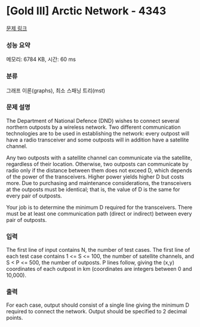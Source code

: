 # [Gold III] Arctic Network - 4343 

[문제 링크](https://www.acmicpc.net/problem/4343) 

### 성능 요약

메모리: 6784 KB, 시간: 60 ms

### 분류

그래프 이론(graphs), 최소 스패닝 트리(mst)

### 문제 설명

<p>The Department of National Defence (DND) wishes to connect several northern outposts by a wireless network. Two different communication technologies are to be used in establishing the network: every outpost will have a radio transceiver and some outposts will in addition have a satellite channel.</p>

<p>Any two outposts with a satellite channel can communicate via the satellite, regardless of their location. Otherwise, two outposts can communicate by radio only if the distance between them does not exceed D, which depends of the power of the transceivers. Higher power yields higher D but costs more. Due to purchasing and maintenance considerations, the transceivers at the outposts must be identical; that is, the value of D is the same for every pair of outposts.</p>

<p>Your job is to determine the minimum D required for the transceivers. There must be at least one communication path (direct or indirect) between every pair of outposts.</p>

### 입력 

 <p>The first line of input contains N, the number of test cases. The first line of each test case contains 1 <= S <= 100, the number of satellite channels, and S < P <= 500, the number of outposts. P lines follow, giving the (x,y) coordinates of each outpost in km (coordinates are integers between 0 and 10,000). </p>

### 출력 

 <p>For each case, output should consist of a single line giving the minimum D required to connect the network. Output should be specified to 2 decimal points.</p>


